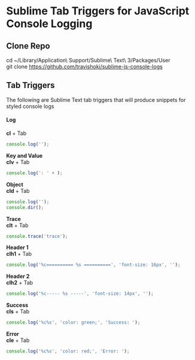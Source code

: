 # Sublime Tab Triggers for JavaScript Console Logging

## Clone Repo
cd ~/Library/Application\ Support/Sublime\ Text\ 3/Packages/User<br />
git clone https://github.com/travishoki/sublime-js-console-logs

## Tab Triggers
The following are Sublime Text tab triggers that will produce snippets for styled console logs

#### Log
**cl** + Tab
```javascript
console.log('');
```

**Key and Value**<br />
**clv** + Tab
```javascript
console.log(': ' + );
```

**Object**<br />
**cld** + Tab
```javascript
console.log('');
console.dir();
```

**Trace**<br />
**clt** + Tab
```javascript
console.trace('trace');
```

**Header 1**<br />
**clh1** + Tab
```javascript
console.log('%c========== %s ==========', 'font-size: 16px', '');
```

**Header 2**<br />
**clh2** + Tab
```javascript
console.log('%c----- %s -----', 'font-size: 14px', '');
```

**Success**<br />
**cls** + Tab
```javascript
console.log('%c%s', 'color: green;', 'Success: ');
```

**Error**<br />
**cle** + Tab
```javascript
console.log('%c%s', 'color: red;', 'Error: ');
```